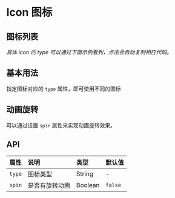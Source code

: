 # Icon 图标 <Common-SourceCodeLink comp="icon" />

## 图标列表

*具体 icon 的 type 可以通过下面示例看到，点击会自动复制相应代码。*

<icon-demo1 />

## 基本用法

指定图标对应的 `type` 属性，即可使用不同的图标

<Common-Democode>
  <icon-demo2 />
  <highlight-code slot="codeText" lang="vue">
    <template>
      <section class="icon-demo2">
        <a-icon type="home" />
        <a-icon type="setting" />
      </section>
    </template>
    <style>
      .icon-demo2 .a-icon {
        font-size: 2em;
      }
    </style>
  </highlight-code>
</Common-Democode>

## 动画旋转

可以通过设置 `spin` 属性来实现动画旋转效果。

<Common-Democode>
  <icon-demo3 />
  <highlight-code slot="codeText" lang="vue">
    <template>
      <section class="icon-demo3">
        <a-icon type="loading" spin />
        <a-icon type="setting" spin />
      </section>
    </template>
    <style>
      .icon-demo3 .a-icon {
        font-size: 2em;
      }
    </style>
  </highlight-code>
</Common-Democode>

## API


属性 |	说明	| 类型 |	默认值
:--- | :--- | :--- | :---
`type` | 图标类型 | String | -
`spin` | 是否有旋转动画 | Boolean | `false`

